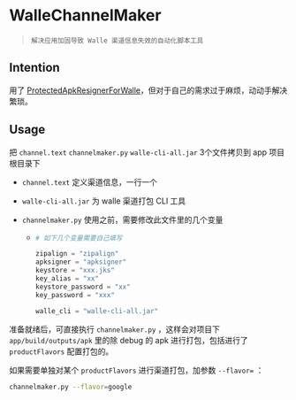 # WalleChannelMaker

> ```
> 解决应用加固导致 Walle 渠道信息失效的自动化脚本工具
> ```



## Intention

用了 [ProtectedApkResignerForWalle](https://github.com/Jay-Goo/ProtectedApkResignerForWalle)，但对于自己的需求过于麻烦，动动手解决繁琐。



## Usage

把 `channel.text` `channelmaker.py` `walle-cli-all.jar` 3个文件拷贝到 app 项目根目录下

- `channel.text` 定义渠道信息，一行一个

- `walle-cli-all.jar` 为 walle 渠道打包 CLI 工具

- `channelmaker.py` 使用之前，需要修改此文件里的几个变量

  - ```python
    # 如下几个变量需要自己填写
    
    zipalign = "zipalign"
    apksigner = "apksigner"
    keystore = "xxx.jks"
    key_alias = "xx"
    keystore_password = "xx"
    key_password = "xxx"
    
    walle_cli = "walle-cli-all.jar"
    ```

准备就绪后，可直接执行 `channelmaker.py` ，这样会对项目下 `app/build/outputs/apk` 里的除 debug 的 apk 进行打包，包括进行了 `productFlavors` 配置打包的。

如果需要单独对某个 `productFlavors` 进行渠道打包，加参数 `--flavor=` ：

```sh
channelmaker.py --flavor=google
```

